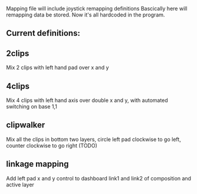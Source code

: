 Mapping file will include joystick remapping definitions
Bascically here will remapping data be stored. Now it's all
hardcoded in the program.


Current definitions:
---------------------

2clips
------
Mix 2 clips with left hand pad over x and y

4clips
------
Mix 4 clips with left hand axis over double x and y, with automated switching on base 1,1

clipwalker
----------
Mix all the clips in bottom two layers, circle left pad clockwise to go left, counter clockwise to go right (TODO)

linkage mapping
---------------
Add left pad x and y control to dashboard link1 and link2 of composition and active layer